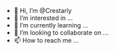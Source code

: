 - 👋 Hi, I’m @Crestarly
- 👀 I’m interested in ...
- 🌱 I’m currently learning ...
- 💞️ I’m looking to collaborate on ...
- 📫 How to reach me ...

<!---
Crestarly/Crestarly is a ✨ special ✨ repository because its `README.md` (this file) appears on your GitHub profile.
You can click the Preview link to take a look at your changes.
--->

